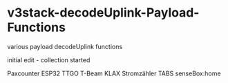 # v3stack-decodeUplink-Payload-Functions
various payload decodeUplink functions

initial edit - collection started

Paxcounter ESP32 TTGO T-Beam
KLAX Stromzähler
TABS
senseBox:home
